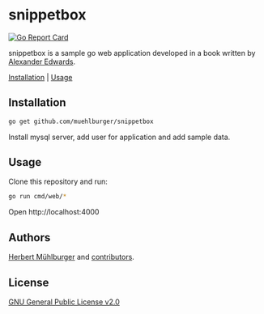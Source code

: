 # snippetbox
[![Go Report Card][report-card-image]][report-card-url]

snippetbox is a sample go web application developed in a book written by [Alexander Edwards](https://lets-go.alexedwards.net/).

[Installation](#installation) | [Usage](#usage)

## Installation

```bash
go get github.com/muehlburger/snippetbox
```

Install mysql server, add user for application and add sample data.

## Usage

Clone this repository and run:

```bash
go run cmd/web/*
```

Open http://localhost:4000

## Authors

[Herbert Mühlburger](https://github.com/muehlburger) and [contributors](https://github.com/muehlburger/snippetbox/graphs/contributors).

## License

[GNU General Public License v2.0](LICENSE)

[report-card-image]: https://goreportcard.com/badge/github.com/muehlburger/snippetbox
[report-card-url]: https://goreportcard.com/report/github.com/muehlburger/snippetbox